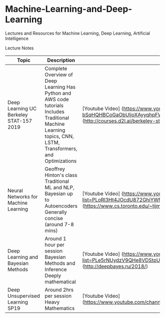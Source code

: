 # Machine-Learning-and-Deep-Learning
Lectures and Resources for Machine Learning, Deep Learning, Artificial Intelligence

Lecture Notes  

| Topic                                   | Description                                                                                                                                                    | Link                                                                                                                                                            | Tag                                    |
|-----------------------------------------|----------------------------------------------------------------------------------------------------------------------------------------------------------------|-----------------------------------------------------------------------------------------------------------------------------------------------------------------|----------------------------------------|
| Deep Learning UC Berkeley STAT-157 2019 | Complete Overview of Deep Learning Has Python and AWS code tutorials Includes Traditional Machine Learning topics, CNN, LSTM, Transformers, and Optimizations  | [Youtube Video] (https://www.youtube.com/playlist?list=PLZSO_6-bSqHQHBCoGaObUljoXAyyqhpFW) [Lecture Notes] (http://courses.d2l.ai/berkeley-stat-157/index.html) | Traditional ML, CNN, NLP, LSTM, Python |
| Neural Networks for Machine Learning    | Geoffrey Hinton's class Traditional ML and NLP, Bayesian up to Autoencoders Generally concise (around 7-8 mins)                                                | [Youtube Video] (https://www.youtube.com/playlist?list=PLoRl3Ht4JOcdU872GhiYWf6jwrk_SNhz9) [Lecture Notes] (https://www.cs.toronto.edu/~tijmen/csc321/)         | NLP, Algorithms, Mathematics of NN     |
| Deep Learning and Bayesian Methods      | Around 1 hour per session Bayesian Methods and Inference Deeply mathematical                                                                                   | [Youtube Video] (https://www.youtube.com/playlist?list=PLe5rNUydzV9QHe8VDStpU0o8Yp63OecdW) [Lecture Notes] (http://deepbayes.ru/2018/)                          | Bayesian Inference, Mathematics        |
| Deep Unsupervised Learning SP19         | Around 2hrs per session Heavy Mathematics                                                                                                                      | [Youtube Video] (https://www.youtube.com/channel/UCf4SX8kAZM_oGcZjMREsU9w/videos)                                                                               |                                        |
